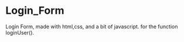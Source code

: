 # Login_Form
Login Form, made with html,css, and a bit of javascript.  for the function loginUser().
